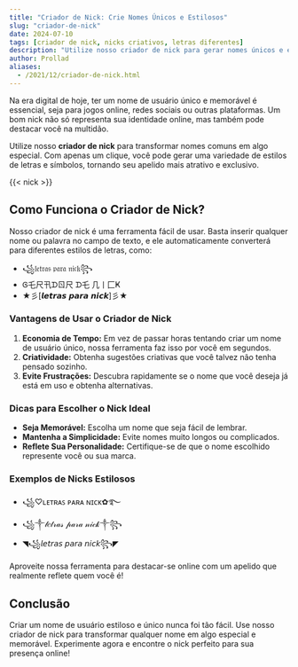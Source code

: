 ```yaml
---
title: "Criador de Nick: Crie Nomes Únicos e Estilosos"
slug: "criador-de-nick"
date: 2024-07-10
tags: [criador de nick, nicks criativos, letras diferentes]
description: "Utilize nosso criador de nick para gerar nomes únicos e estilizados com letras diferentes para suas redes sociais e jogos."
author: Prollad
aliases:
  - /2021/12/criador-de-nick.html
---
```


Na era digital de hoje, ter um nome de usuário único e memorável é essencial, seja para jogos online, redes sociais ou outras plataformas. Um bom nick não só representa sua identidade online, mas também pode destacar você na multidão.

Utilize nosso **criador de nick** para transformar nomes comuns em algo especial. Com apenas um clique, você pode gerar uma variedade de estilos de letras e símbolos, tornando seu apelido mais atrativo e exclusivo.

{{< nick >}}

## Como Funciona o Criador de Nick?

Nosso criador de nick é uma ferramenta fácil de usar. Basta inserir qualquer nome ou palavra no campo de texto, e ele automaticamente converterá para diferentes estilos de letras, como:

- ꧁𝔩𝔢𝔱𝔯𝔞𝔰 𝔭𝔞𝔯𝔞 𝔫𝔦𝔠𝔨꧂
- Ꮆ乇尺卂ᗪㄖ尺 ᗪ乇 几丨匚Ҝ
- ★彡[𝙡𝙚𝙩𝙧𝙖𝙨 𝙥𝙖𝙧𝙖 𝙣𝙞𝙘𝙠]彡★

### Vantagens de Usar o Criador de Nick

1. **Economia de Tempo:** Em vez de passar horas tentando criar um nome de usuário único, nossa ferramenta faz isso por você em segundos.
2. **Criatividade:** Obtenha sugestões criativas que você talvez não tenha pensado sozinho.
3. **Evite Frustrações:** Descubra rapidamente se o nome que você deseja já está em uso e obtenha alternativas.

### Dicas para Escolher o Nick Ideal

- **Seja Memorável:** Escolha um nome que seja fácil de lembrar.
- **Mantenha a Simplicidade:** Evite nomes muito longos ou complicados.
- **Reflete Sua Personalidade:** Certifique-se de que o nome escolhido represente você ou sua marca.

### Exemplos de Nicks Estilosos

- ꧁♡ʟᴇᴛʀᴀꜱ ᴘᴀʀᴀ ɴɪᴄᴋ✿࿐
- ꧁༒𝓁𝑒𝓉𝓇𝒶𝓈 𝓅𝒶𝓇𝒶 𝓃𝒾𝒸𝓀༒꧂
- ◥꧁𝘭𝘦𝘵𝘳𝘢𝘴 𝘱𝘢𝘳𝘢 𝘯𝘪𝘤𝘬꧂◤

Aproveite nossa ferramenta para destacar-se online com um apelido que realmente reflete quem você é!

## Conclusão

Criar um nome de usuário estiloso e único nunca foi tão fácil. Use nosso criador de nick para transformar qualquer nome em algo especial e memorável. Experimente agora e encontre o nick perfeito para sua presença online!